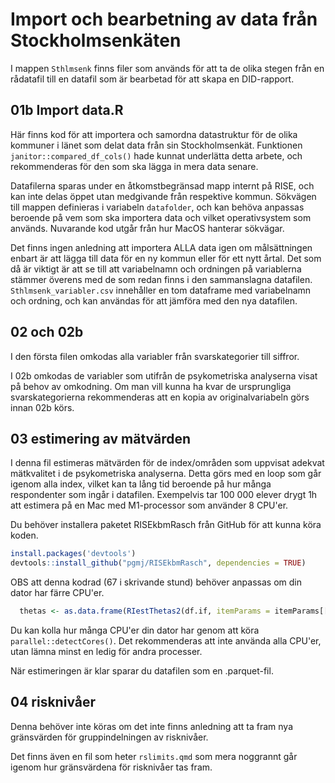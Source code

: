 # Import och bearbetning av data från Stockholmsenkäten

I mappen `Sthlmsenk` finns filer som används för att ta de olika stegen från en rådatafil till en datafil som är bearbetad för att skapa en DID-rapport.

## 01b Import data.R

Här finns kod för att importera och samordna datastruktur för de olika kommuner i länet som delat data från sin Stockholmsenkät. Funktionen `janitor::compared_df_cols()` hade kunnat underlätta detta arbete, och rekommenderas för den som ska lägga in mera data senare.

Datafilerna sparas under en åtkomstbegränsad mapp internt på RISE, och kan inte delas öppet utan medgivande från respektive kommun. Sökvägen till mappen definieras i variabeln `datafolder`, och kan behöva anpassas beroende på vem som ska importera data och vilket operativsystem som används. Nuvarande kod utgår från hur MacOS hanterar sökvägar.

Det finns ingen anledning att importera ALLA data igen om målsättningen enbart är att lägga till data för en ny kommun eller för ett nytt årtal. Det som då är viktigt är att se till att variabelnamn och ordningen på variablerna stämmer överens med de som redan finns i den sammanslagna datafilen. `Sthlmsenk_variabler.csv` innehåller en tom dataframe med variabelnamn och ordning, och kan användas för att jämföra med den nya datafilen.

## 02 och 02b

I den första filen omkodas alla variabler från svarskategorier till siffror.

I 02b omkodas de variabler som utifrån de psykometriska analyserna visat på behov av omkodning. Om man vill kunna ha kvar de ursprungliga svarskategorierna rekommenderas att en kopia av originalvariabeln görs innan 02b körs.

## 03 estimering av mätvärden

I denna fil estimeras mätvärden för de index/områden som uppvisat adekvat mätkvalitet i de psykometriska analyserna. Detta görs med en loop som går igenom alla index, vilket kan ta lång tid beroende på hur många respondenter som ingår i datafilen. Exempelvis tar 100 000 elever drygt 1h att estimera på en Mac med M1-processor som använder 8 CPU'er.

Du behöver installera paketet RISEkbmRasch från GitHub för att kunna köra koden.

``` r
install.packages('devtools')
devtools::install_github("pgmj/RISEkbmRasch", dependencies = TRUE)
```

OBS att denna kodrad (67 i skrivande stund) behöver anpassas om din dator har färre CPU'er.
``` r
  thetas <- as.data.frame(RIestThetas2(df.if, itemParams = itemParams[[x]], cpu = 8))
```

Du kan kolla hur många CPU'er din dator har genom att köra `parallel::detectCores()`. Det rekommenderas att inte använda alla CPU'er, utan lämna minst en ledig för andra processer.

När estimeringen är klar sparar du datafilen som en .parquet-fil.

## 04 risknivåer

Denna behöver inte köras om det inte finns anledning att ta fram nya gränsvärden för gruppindelningen av risknivåer.

Det finns även en fil som heter `rslimits.qmd` som mera noggrannt går igenom hur gränsvärdena för risknivåer tas fram.

